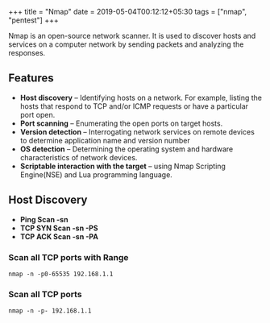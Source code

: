 +++
title = "Nmap"
date = 2019-05-04T00:12:12+05:30
tags = ["nmap", "pentest"]
+++

Nmap is an open-source network scanner. It is used to discover hosts and services on a computer network by sending packets and analyzing the responses.
## Features
* **Host discovery** – Identifying hosts on a network. For example, listing the hosts that respond to TCP and/or ICMP requests or have a particular port open.
* **Port scanning** – Enumerating the open ports on target hosts.
* **Version detection** – Interrogating network services on remote devices to determine application name and version number
* **OS detection** – Determining the operating system and hardware characteristics of network devices.
* **Scriptable interaction with the target** – using Nmap Scripting Engine(NSE) and Lua programming language.


## Host Discovery

* **Ping Scan -sn**
* **TCP SYN Scan -sn -PS**
* **TCP ACK Scan -sn -PA**



### Scan all TCP ports with Range
```
nmap -n -p0-65535 192.168.1.1
```

### Scan all TCP ports
```
nmap -n -p- 192.168.1.1
```